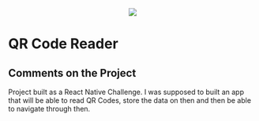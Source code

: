 <div align="center">
    <img src="https://media.istockphoto.com/vectors/code-scanning-sticker-for-smartphone-vector-id1187395193?k=20&m=1187395193&s=612x612&w=0&h=3Il2aa_rCFKX-y7sZuP3p-3G5M0sZ49rpm4Dp2oVeNw="/>
</div>

# QR Code Reader

## Comments on the Project

Project built as a React Native Challenge. I was supposed to built an app that will be able to read QR Codes, store the data on then and then be able to navigate through then.
